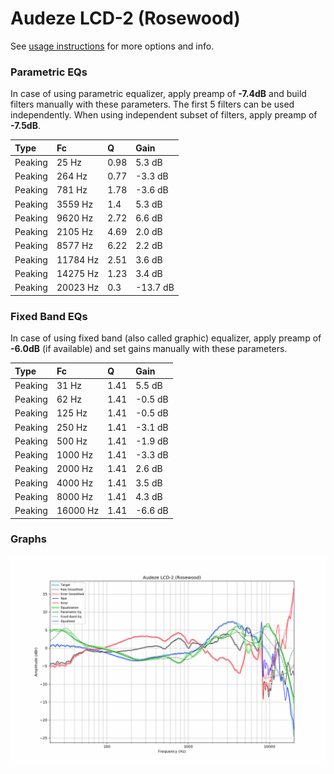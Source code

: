 # Audeze LCD-2 (Rosewood)
See [usage instructions](https://github.com/jaakkopasanen/AutoEq#usage) for more options and info.

### Parametric EQs
In case of using parametric equalizer, apply preamp of **-7.4dB** and build filters manually
with these parameters. The first 5 filters can be used independently.
When using independent subset of filters, apply preamp of **-7.5dB**.

| Type    | Fc       |    Q | Gain     |
|:--------|:---------|:-----|:---------|
| Peaking | 25 Hz    | 0.98 | 5.3 dB   |
| Peaking | 264 Hz   | 0.77 | -3.3 dB  |
| Peaking | 781 Hz   | 1.78 | -3.6 dB  |
| Peaking | 3559 Hz  | 1.4  | 5.3 dB   |
| Peaking | 9620 Hz  | 2.72 | 6.6 dB   |
| Peaking | 2105 Hz  | 4.69 | 2.0 dB   |
| Peaking | 8577 Hz  | 6.22 | 2.2 dB   |
| Peaking | 11784 Hz | 2.51 | 3.6 dB   |
| Peaking | 14275 Hz | 1.23 | 3.4 dB   |
| Peaking | 20023 Hz | 0.3  | -13.7 dB |

### Fixed Band EQs
In case of using fixed band (also called graphic) equalizer, apply preamp of **-6.0dB**
(if available) and set gains manually with these parameters.

| Type    | Fc       |    Q | Gain    |
|:--------|:---------|:-----|:--------|
| Peaking | 31 Hz    | 1.41 | 5.5 dB  |
| Peaking | 62 Hz    | 1.41 | -0.5 dB |
| Peaking | 125 Hz   | 1.41 | -0.5 dB |
| Peaking | 250 Hz   | 1.41 | -3.1 dB |
| Peaking | 500 Hz   | 1.41 | -1.9 dB |
| Peaking | 1000 Hz  | 1.41 | -3.3 dB |
| Peaking | 2000 Hz  | 1.41 | 2.6 dB  |
| Peaking | 4000 Hz  | 1.41 | 3.5 dB  |
| Peaking | 8000 Hz  | 1.41 | 4.3 dB  |
| Peaking | 16000 Hz | 1.41 | -6.6 dB |

### Graphs
![](./Audeze%20LCD-2%20(Rosewood).png)